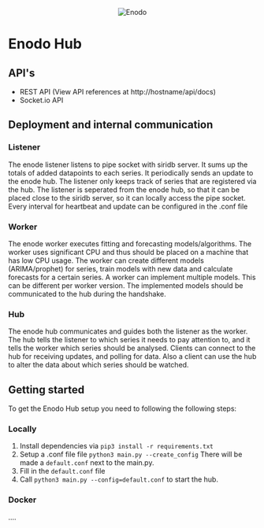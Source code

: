 
<p align="center"><img src="https://github.com/transceptor-technology/siridb-enodo-hub/raw/development/assets/logo_full.png" alt="Enodo"></p>

# Enodo Hub

## API's

-   REST API
    (View API references at http://hostname/api/docs)
-   Socket.io API

## Deployment and internal communication

### Listener

The enode listener listens to pipe socket with siridb server. It sums up the totals of added datapoints to each series. 
It periodically sends an update to the enode hub. The listener only keeps track of series that are registered via the hub. The listener is seperated from the enode hub, so that it can be placed close to the siridb server, so it can locally access the pipe socket.
Every interval for heartbeat and update can be configured in the .conf file

### Worker

The enode worker executes fitting and forecasting models/algorithms. The worker uses significant CPU and thus should be placed on a machine that has low CPU usage.
The worker can create different models (ARIMA/prophet) for series, train models with new data and calculate forecasts for a certain series. A worker can implement multiple models. This can be different per worker version. The implemented models should be communicated to the hub during the handshake.

### Hub

The enode hub communicates and guides both the listener as the worker. The hub tells the listener to which series it needs to pay attention to, and it tells the worker which series should be analysed.
Clients can connect to the hub for receiving updates, and polling for data. Also a client can use the hub to alter the data about which series should be watched.



## Getting started

To get the Enodo Hub setup you need to following the following steps:

### Locally

1. Install dependencies via `pip3 install -r requirements.txt`
2. Setup a .conf file file `python3 main.py --create_config` There will be made a `default.conf` next to the main.py.
3. Fill in the `default.conf` file
4. Call `python3 main.py --config=default.conf` to start the hub.

### Docker
....